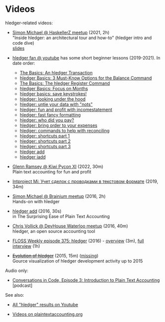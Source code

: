 # Videos

hledger-related videos:

- [Simon Michael @ HaskellerZ meetup](https://www.youtube.com/watch?v=6PKmZSHxu0c) (2021, 2h) <!-- apr 29 --> \
  "Inside hledger: an architectural tour and how-to" (hledger intro and code dive) \
  [slides](https://rawcdn.githack.com/simonmichael/hledger/4013a81af8dd2804c73ecac18fb3e7e4745a4275/doc/haskellerz/haskellerz.slidy.html)

- [hledger fan @ youtube](https://www.youtube.com/channel/UCZLxXTjOqLzq4z5Jy0AyWSQ)
  has some short beginner lessons (2019-2021). In date order:
  - [The Basics: An hledger Transaction](https://www.youtube.com/watch?v=SSz09ThShrs)
  - [hledger Basics: 3 Must-Know Options for the Balance Command](https://www.youtube.com/watch?v=JZE5302SrtM)
  - [The Basics: The hledger Register Command](https://www.youtube.com/watch?v=C75nM7lQzJY)
  - [hledger Basics: Focus on Months](https://www.youtube.com/watch?v=U7XCbriMWGk)
  - [hledger basics: save keystrokes!](https://www.youtube.com/watch?v=Kg8u819XH4Y)
  - [hledger: looking under the hood](https://www.youtube.com/watch?v=2Gw_9faB18c)
  - [hledger: untie your data with "nots"](https://www.youtube.com/watch?v=nMt5VxZv-78)
  - [hledger: fun and profit with incomestatement](https://www.youtube.com/watch?v=U4An3AHtDkg)
  - [hledger: fast fancy formatting](https://www.youtube.com/watch?v=Hb-hK8Lc67s)
  - [hledger: who did you pay?](https://www.youtube.com/watch?v=DrMoawQBKHE)
  - [hledger: bring order to your expenses](https://www.youtube.com/watch?v=O7_--Jz0jeQ&t=2s)
  - [hledger: commands to help with reconciling](https://www.youtube.com/watch?v=gt4hm8pfMHk)
  - [hledger: shortcuts part 1](https://www.youtube.com/watch?v=ItnYCw8cgKc)
  - [hledger: shortcuts part 2](https://www.youtube.com/watch?v=0d-28UIFhlo)
  - [hledger: shortcuts part 3](https://www.youtube.com/watch?v=_3pHNICDgHc)
  - [hledger add](https://www.youtube.com/watch?v=oel7fBv1frI)
  - [hledger iadd](https://www.youtube.com/watch?v=ZuCT9EzryaI)

- [Glenn Ramsey @ Kiwi Pycon XI](https://youtube.com/watch?v=lazZwTmAEHs)  (2022, 30m)\
  Plain text accounting for fun and profit

- [Intproject Mi: Учет сделок с проводками в текстовом формате](https://www.youtube.com/watch?v=1qrFjSVav2Q) (2019, 34m)

- [Simon Michael @ Brainium meetup](https://www.youtube.com/watch?v=H_CdGzLbc7A) (2016, 2h) <!-- sep 2 --> \
  Hands-on with hledger

- [hledger add](https://www.vincecima.com/2016/06/12/the-surprising-ease-of-plain-text-accounting.html) (2016, 30s) <!-- jun 12 --> \
  in The Surprising Ease of Plain Text Accounting 

- [Chris Vollick @ DevHouse Waterloo meetup](https://www.youtube.com/watch?v=-WahFvxhCRc&t=895s) (2016, 40m) <!-- apr 16 --> \
  hledger, an open source accounting tool

- [FLOSS Weekly episode 375: hledger](https://twit.tv/shows/floss-weekly/episodes/375) (2016) <!-- feb 16 --> -
  [overview](https://www.youtube.com/watch?v=qS2UcDV_lbs) (3m),
  [full interview](https://www.youtube.com/watch?v=Xjl-wVJcYpE) (1h)

- [<s>Evolution of hledger</s>](https://www.youtube.com/watch?v=dEADGr9dqow) (2015, 15m) <!-- jul 20 --> 
  ([missing](https://www.reddit.com/r/haskell/comments/cr4dkm/evolution_of_ghc_glasgow_haskell_compiler_video/ex3k02j/)) \
  Gource visualization of hledger development activity up to 2015

Audio only:

- [Conversations in Code, Episode 3: Introduction to Plain Text Accounting](https://www.reddit.com/r/plaintextaccounting/comments/ivrbdu/announcing_a_new_podcast_fossopensource_related/) <!-- 2020/9/19 --> [podcast]


See also:

- [All "hledger" results on Youtube](https://www.youtube.com/results?search_query=hledger)

- [Videos on plaintextaccounting.org](https://plaintextaccounting.org/#videos)
